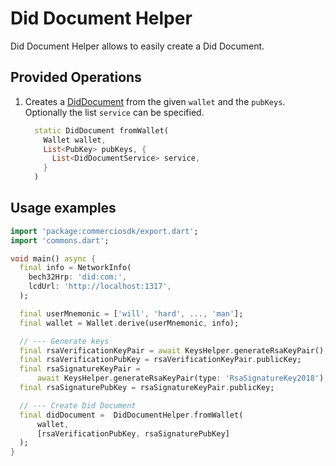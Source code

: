 # Did Document Helper

Did Document Helper allows to easily create a Did Document.

## Provided Operations

1. Creates a [DidDocument](../glossary.md) from the given `wallet` and the `pubKeys`. Optionally the list `service` can be specified.

    ```dart
      static DidDocument fromWallet(
        Wallet wallet,
        List<PubKey> pubKeys, {
          List<DidDocumentService> service,
        }
      )
    ```  

## Usage examples

```dart
import 'package:commerciosdk/export.dart';
import 'commons.dart';

void main() async {
  final info = NetworkInfo(
    bech32Hrp: 'did:com:',
    lcdUrl: 'http://localhost:1317',
  );

  final userMnemonic = ['will', 'hard', ..., 'man'];
  final wallet = Wallet.derive(userMnemonic, info);

  // --- Generate keys
  final rsaVerificationKeyPair = await KeysHelper.generateRsaKeyPair();
  final rsaVerificationPubKey = rsaVerificationKeyPair.publicKey;
  final rsaSignatureKeyPair =
      await KeysHelper.generateRsaKeyPair(type: 'RsaSignatureKey2018');
  final rsaSignaturePubKey = rsaSignatureKeyPair.publicKey;

  // --- Create Did Document
  final didDocument =  DidDocumentHelper.fromWallet(
      wallet,
      [rsaVerificationPubKey, rsaSignaturePubKey]
  );
}
```
